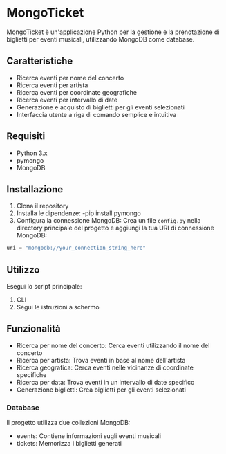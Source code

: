 # MongoTicket

MongoTicket è un'applicazione Python per la gestione e la prenotazione di biglietti per eventi musicali, utilizzando MongoDB come database.

## Caratteristiche

- Ricerca eventi per nome del concerto
- Ricerca eventi per artista
- Ricerca eventi per coordinate geografiche
- Ricerca eventi per intervallo di date
- Generazione e acquisto di biglietti per gli eventi selezionati
- Interfaccia utente a riga di comando semplice e intuitiva

## Requisiti

- Python 3.x
- pymongo
- MongoDB

## Installazione

1. Clona il repository
2. Installa le dipendenze:
   -pip install pymongo
3. Configura la connessione MongoDB:
   Crea un file `config.py` nella directory principale del progetto e aggiungi la tua URI di connessione MongoDB:
```python
uri = "mongodb://your_connection_string_here"
```

## Utilizzo

Esegui lo script principale:
1. CLI
2. Segui le istruzioni a schermo

## Funzionalità

- Ricerca per nome del concerto: Cerca eventi utilizzando il nome del concerto
- Ricerca per artista: Trova eventi in base al nome dell'artista
- Ricerca geografica: Cerca eventi nelle vicinanze di coordinate specifiche
- Ricerca per data: Trova eventi in un intervallo di date specifico
- Generazione biglietti: Crea biglietti per gli eventi selezionati

### Database
Il progetto utilizza due collezioni MongoDB:

- events: Contiene informazioni sugli eventi musicali
- tickets: Memorizza i biglietti generati
